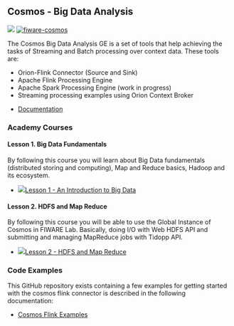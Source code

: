 

<h2>Cosmos - Big Data Analysis</h2>

[![](https://nexus.lab.fiware.org/repository/raw/public/badges/chapters/processing.svg)](https://www.fiware.org/developers/catalogue/)
[![fiware-cosmos](https://nexus.lab.fiware.org/repository/raw/public/badges/stackoverflow/cosmos.svg)](http://stackoverflow.com/questions/tagged/fiware-cosmos)

The Cosmos Big Data Analysis GE is a set of tools that help achieving the tasks of Streaming and Batch processing over context data. These tools are:

- Orion-Flink Connector (Source and Sink)
- Apache Flink Processing Engine
- Apache Spark Processing Engine (work in progress)
- Streaming processing examples using Orion Context Broker

<span/>


-   [Documentation](https://fiware-cosmos-flink.readthedocs.io)

<h3>Academy Courses</h3>

<h4>Lesson 1. Big Data Fundamentals</h4>

By following this course you will learn about Big Data fundamentals (distributed storing and computing), Map and Reduce basics, Hadoop and its ecosystem.

* <a href="https://edu.fiware.org/mod/resource/view.php?id=283"><img role="presentation" src="https://edu.fiware.org/theme/image.php?theme=klass&amp;component=core&amp;image=f%2Fpdf-24" alt=" " />Lesson 1 - An Introduction to Big Data</a>


<h4>Lesson 2. HDFS and Map Reduce</h4>

By following this course you will be able to use the Global Instance of Cosmos in FIWARE Lab. Basically, doing I/O with Web HDFS API and submitting and managing MapReduce jobs with Tidopp API.

* <a href="https://edu.fiware.org/mod/resource/view.php?id=995"><img role="presentation" src="https://edu.fiware.org/theme/image.php?theme=klass&amp;component=core&amp;image=f%2Fpdf-24" alt=" " />Lesson 2 - HDFS and Map Reduce</a>


<h3>Code Examples</h3>

This GitHub repository exists containing a few examples for getting started with the cosmos flink connector is described in the following documentation:

* [Cosmos Flink Examples](https://fiware-cosmos-flink-examples.readthedocs.io)








